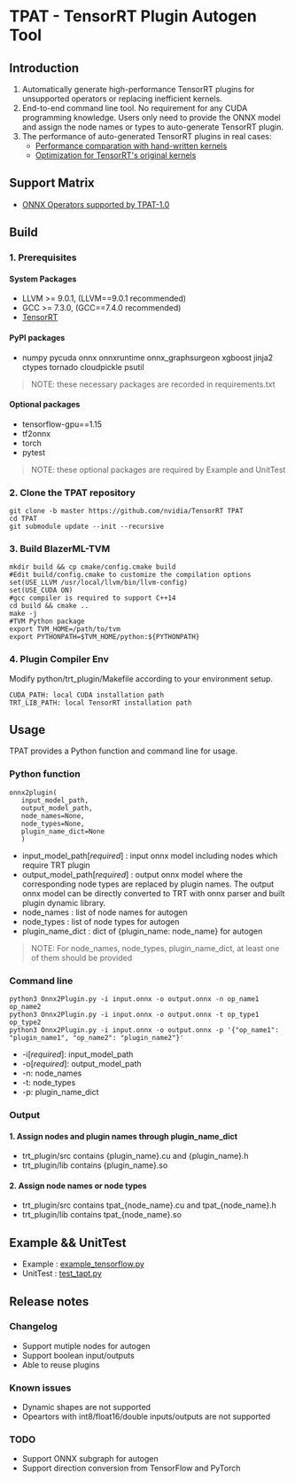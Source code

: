 # TPAT - TensorRT Plugin Autogen Tool
## Introduction
1. Automatically generate high-performance TensorRT plugins for unsupported operators or replacing inefficient kernels.
2. End-to-end command line tool. No requirement for any CUDA programming knowledge. Users only need to provide the ONNX model and assign the node names or types to auto-generate TensorRT plugin.
3. The performance of auto-generated TensorRT plugins in real cases:
    * [Performance comparation with hand-written kernels](/docs/Compare_handwritten.md)
    * [Optimization for TensorRT's original kernels](/docs/Optimize_TensorRT.md)

## Support Matrix
* [ONNX Operators supported by TPAT-1.0](/docs/Operators.md)

## Build
### 1. Prerequisites
#### System Packages
* LLVM >= 9.0.1, (LLVM==9.0.1 recommended)
* GCC >= 7.3.0, (GCC==7.4.0 recommended)
* [TensorRT](https://docs.nvidia.com/deeplearning/tensorrt/install-guide/index.html)

#### PyPI packages
* numpy pycuda onnx onnxruntime onnx_graphsurgeon xgboost jinja2 ctypes tornado cloudpickle psutil
> NOTE: these necessary packages are recorded in requirements.txt

#### Optional packages
* tensorflow-gpu==1.15
* tf2onnx
* torch
* pytest
> NOTE: these optional packages are required by Example and UnitTest

### 2. Clone the TPAT repository
	
	git clone -b master https://github.com/nvidia/TensorRT TPAT
	cd TPAT
	git submodule update --init --recursive
	
### 3. Build BlazerML-TVM
	
    mkdir build && cp cmake/config.cmake build
    #Edit build/config.cmake to customize the compilation options
    set(USE_LLVM /usr/local/llvm/bin/llvm-config)
    set(USE_CUDA ON)
    #gcc compiler is required to support C++14
    cd build && cmake .. 
    make -j
    #TVM Python package
    export TVM_HOME=/path/to/tvm
	export PYTHONPATH=$TVM_HOME/python:${PYTHONPATH}
    
### 4. Plugin Compiler Env
Modify python/trt_plugin/Makefile according to your environment setup.

    
    CUDA_PATH: local CUDA installation path
    TRT_LIB_PATH: local TensorRT installation path
    

## Usage 
TPAT provides a Python function and command line for usage.

### Python function 
	
	onnx2plugin(
	   input_model_path, 
	   output_model_path, 
	   node_names=None, 
	   node_types=None, 
	   plugin_name_dict=None
	   )
    
* input_model_path[*required*] : input onnx model including nodes which require TRT plugin
* output_model_path[*required*] : output onnx model where the corresponding node types are replaced by plugin names. The output onnx model can be directly converted to TRT with onnx parser and built plugin dynamic library.
* node_names : list of node names for autogen
* node_types : list of node types for autogen
* plugin_name_dict : dict of {plugin_name: node_name} for autogen
> NOTE: For node_names, node_types, plugin_name_dict, at least one of them should be provided

### Command line
	
	python3 Onnx2Plugin.py -i input.onnx -o output.onnx -n op_name1 op_name2
	python3 Onnx2Plugin.py -i input.onnx -o output.onnx -t op_type1 op_type2
	python3 Onnx2Plugin.py -i input.onnx -o output.onnx -p '{"op_name1": "plugin_name1", "op_name2": "plugin_name2"}'
    
* -i[*required*]: input_model_path
* -o[*required*]: output_model_path
* -n: node_names
* -t: node_types
* -p: plugin_name_dict

### Output
#### 1. Assign nodes and plugin names through plugin_name_dict
* trt_plugin/src contains {plugin_name}.cu and {plugin_name}.h
* trt_plugin/lib contains {plugin_name}.so

#### 2. Assign node names or node types
* trt_plugin/src contains tpat_{node_name}.cu and tpat_{node_name}.h
* trt_plugin/lib contains tpat_{node_name}.so

## Example && UnitTest
* Example : [example_tensorflow.py](/examples/example_tensorflow.py)
* UnitTest : [test_tapt.py](/tests/test_tpat.py)

## Release notes
### Changelog
* Support mutiple nodes for autogen
* Support boolean input/outputs
* Able to reuse plugins

### Known issues
* Dynamic shapes are not supported
* Opeartors with int8/float16/double inputs/outputs are not supported

### TODO
* Support ONNX subgraph for autogen
* Support direction conversion from TensorFlow and PyTorch